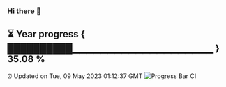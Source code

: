 ### Hi there 👋
⏳ Year progress { ██████████▁▁▁▁▁▁▁▁▁▁▁▁▁▁▁▁▁▁▁▁ } 35.08 %
---
⏰ Updated on Tue, 09 May 2023 01:12:37 GMT
![Progress Bar CI](https://github.com/liununu/liununu/workflows/Progress%20Bar%20CI/badge.svg)
